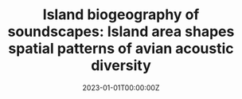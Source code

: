 ---
title: 'Island biogeography of soundscapes: Island area shapes spatial patterns of avian acoustic diversity'

# Authors
# If you created a profile for a user (e.g. the default `admin` user), write the username (folder name) here
# and it will be replaced with their full name and linked to their profile.
authors:
  - Peng Han*, Yuhao Zhao, Yi Kang, Ping Ding, Xingfeng Si

# Author notes (optional)
author_notes:
  - 'Equal contribution'
  - 'Equal contribution'

date: '2023-01-01T00:00:00Z'
doi: '10.1111/jbi.14551'

# Schedule page publish date (NOT publication's date).
publishDate: '2023-01-01T00:00:00Z'

# Publication type.
# Accepts a single type but formatted as a YAML list (for Hugo requirements).
# Enter a publication type from the CSL standard.
# publication_types: ['paper-conference']

# Publication name and optional abbreviated publication name.
publication: "Journal of Biogeography"

---
